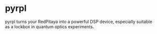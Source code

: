 # pyrpl
pyrpl turns your RedPitaya into a powerful DSP device, especially suitable as a lockbox in quantum optics experiments.
